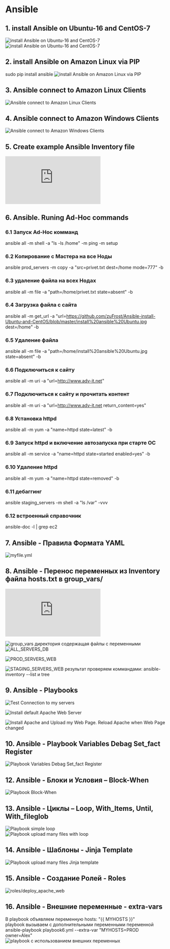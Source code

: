# Ansible
## 1. install Ansible on Ubuntu-16 and CentOS-7
![install Ansible on Ubuntu-16 and CentOS-7](https://github.com/zuFrost/Ansible-install-Ubuntu-and-CentOS/blob/master/install%20ansible%20CentOS.jpg)
![install Ansible on Ubuntu-16 and CentOS-7](https://github.com/zuFrost/Ansible-install-Ubuntu-and-CentOS/blob/master/install%20ansible%20Ubuntu.jpg)
## 2. install Ansible on Amazon Linux via PIP
sudo pip install ansible
![install Ansible on Amazon Linux via PIP](https://github.com/zuFrost/Ansible-install-Ubuntu-and-CentOS/blob/master/install%20ansible%20on%20Amazon%20Linux%20via%20PIP.jpg)
## 3. Ansible connect to Amazon Linux Clients
![Ansible connect to Amazon Linux Clients](https://github.com/zuFrost/Ansible-install-Ubuntu-and-CentOS/blob/master/Ansible%20connect%20to%20Amazon%20Linux%20Clients.jpg)
## 4. Ansible connect to Amazon Windows Clients
![Ansible connect to Amazon Windows Clients](https://github.com/zuFrost/Ansible-install-Ubuntu-and-CentOS/blob/master/Ansible%20connect%20to%20Amazon%20Windows%20Clients.jpg)
## 5. Create example Ansible Inventory file 
![hosts.txt](https://github.com/zuFrost/Ansible-install-Ubuntu-and-CentOS/blob/master/hosts.txt)
## 6. Ansible. Runing Ad-Hoc commands



### 6.1 Запуск Ad-Hoc комманд
ansible all -m shell -a "ls -ls /home"
            -m ping
            -m setup
### 6.2 Копирование с Мастера на все Ноды
ansible prod_servers -m copy -a "src=privet.txt dest=/home mode=777" -b
### 6.3 удаление файла на всех Нодах
ansible all -m file -a "path=/home/privet.txt state=absent" -b
### 6.4 Загрузка файла с сайта
ansible all -m get_url -a "url=https://github.com/zuFrost/Ansible-install-Ubuntu-and-CentOS/blob/master/install%20ansible%20Ubuntu.jpg dest=/home" -b
### 6.5 Удаление файла
ansible all -m file -a "path=/home/install%20ansible%20Ubuntu.jpg state=absent" -b
### 6.6 Подключиться к сайту
ansible all -m uri -a "url=http://www.adv-it.net"
### 6.7 Подключиться к сайту и прочитать контент
ansible all -m uri -a "url=http://www.adv-it.net return_content=yes"
### 6.8 Установка httpd
ansible all -m yum -a "name=httpd state=latest" -b
### 6.9 Запуск httpd и включение автозапуска при старте ОС
ansible all -m service -a "name=httpd state=started enabled=yes" -b
### 6.10 Удаление httpd
ansible all -m yum -a "name=httpd state=removed" -b
### 6.11 дебаггинг
ansible staging_servers -m shell -a "ls /var" -vvv
### 6.12 встроенный справочник
ansible-doc -l | grep ec2



## 7. Ansible - Правила Формата YAML
![myfile.yml](https://github.com/zuFrost/Ansible-install-Ubuntu-and-CentOS/blob/master/myfile.yml)


## 8. Ansible - Перенос переменных из Inventory файла hosts.txt в group_vars/
![hosts.txt](https://github.com/zuFrost/Ansible-install-Ubuntu-and-CentOS/blob/master/ansible/hosts.txt)

![group_vars директория](https://github.com/zuFrost/Ansible-install-Ubuntu-and-CentOS/tree/master/ansible/group_vars) содержащая файлы с переменными 
![ALL_SERVERS_DB](https://github.com/zuFrost/Ansible-install-Ubuntu-and-CentOS/blob/master/ansible/group_vars/ALL_SERVERS_DB)

![PROD_SERVERS_WEB](https://github.com/zuFrost/Ansible-install-Ubuntu-and-CentOS/blob/master/ansible/group_vars/PROD_SERVERS_WEB)

![STAGING_SERVERS_WEB](https://github.com/zuFrost/Ansible-install-Ubuntu-and-CentOS/blob/master/ansible/group_vars/STAGING_SERVERS_WEB) 
результат проверяем коммандами:
ansible-inventory --list 
и
tree

## 9. Ansible - Playbooks
![Test Connection to my servers](https://github.com/zuFrost/Ansible-install-Ubuntu-and-CentOS/blob/master/playbooks/playbook1.yml)

![Install default Apache Web Server](https://github.com/zuFrost/Ansible-install-Ubuntu-and-CentOS/blob/master/playbooks/playbook2.yml)

![Install Apache and Upload my Web Page. Reload Apache when Web Page changed](https://github.com/zuFrost/Ansible-install-Ubuntu-and-CentOS/blob/master/playbooks/playbook3.yml)

## 10. Ansible - Playbook Variables Debag Set_fact Register
![Playbook Variables Debag Set_fact Register](https://github.com/zuFrost/Ansible-install-Ubuntu-and-CentOS/blob/master/playbooks/playbook_Variables_Debag_Set_fact_Register.yml)

## 12. Ansible - Блоки и Условия – Block-When
![Playbook Block-When](https://github.com/zuFrost/Ansible-install-Ubuntu-and-CentOS/blob/master/playbooks/playbook5.yml)

## 13. Ansible - Циклы – Loop, With_Items, Until, With_fileglob
![Playbook simple loop](https://github.com/zuFrost/Ansible-install-Ubuntu-and-CentOS/blob/master/playbooks/playbookloop.yml)
<br>
![Playbook upload many files with loop](https://github.com/zuFrost/Ansible-install-Ubuntu-and-CentOS/blob/master/playbooks/playbook6.yml)
 ## 14. Ansible - Шаблоны - Jinja Template
![Playbook upload many files Jinja template](https://github.com/zuFrost/Ansible-install-Ubuntu-and-CentOS/blob/master/playbooks/playbook7.yml)
 ## 15. Ansible - Создание Ролей - Roles
![roles/deploy_apache_web](https://github.com/zuFrost/Ansible-install-Ubuntu-and-CentOS/tree/master/ansible/MyWebSite2/roles/deploy_apache_web)
## 16. Ansible - Внешние переменные - extra-vars
В playbook объявляем переменную hosts: "{{ MYHOSTS }}" <br>
playbook вызываем с дополнительными переменными переменной ansible-playbook playbook6.yml --extra-var "MYHOSTS=PROD owner=Alex"<br>
![playbook с использованием внешних переменных](https://github.com/zuFrost/Ansible/blob/master/playbooks/playbook-extra-var.yml)


